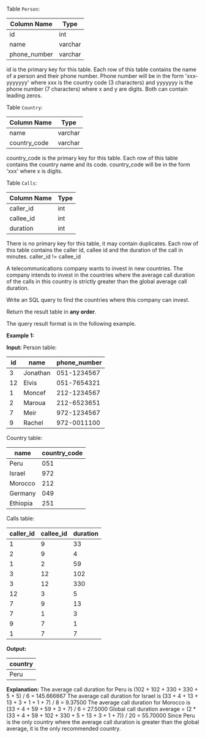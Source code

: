 ﻿
Table  `Person`:


| Column Name    | Type    |
|-|-|
| id             | int     |
| name           | varchar |
| phone_number   | varchar |

id is the primary key for this table.
Each row of this table contains the name of a person and their phone number.
Phone number will be in the form 'xxx-yyyyyyy' where xxx is the country code (3 characters) and yyyyyyy is the phone number (7 characters) where x and y are digits. Both can contain leading zeros.

Table  `Country`:


| Column Name    | Type    |
|-|-|
| name           | varchar |
| country_code   | varchar |

country_code is the primary key for this table.
Each row of this table contains the country name and its code. country_code will be in the form 'xxx' where x is digits.

Table  `Calls`:


| Column Name | Type |
|-|-|
| caller_id   | int  |
| callee_id   | int  |
| duration    | int  |

There is no primary key for this table, it may contain duplicates.
Each row of this table contains the caller id, callee id and the duration of the call in minutes. caller_id != callee_id

A telecommunications company wants to invest in new countries. The company intends to invest in the countries where the average call duration of the calls in this country is strictly greater than the global average call duration.

Write an SQL query to find the countries where this company can invest.

Return the result table in  **any order**.

The query result format is in the following example.

**Example 1:**

**Input:** 
Person table:

| id | name     | phone_number |
|-|-|-|
| 3  | Jonathan | 051-1234567  |
| 12 | Elvis    | 051-7654321  |
| 1  | Moncef   | 212-1234567  |
| 2  | Maroua   | 212-6523651  |
| 7  | Meir     | 972-1234567  |
| 9  | Rachel   | 972-0011100  |

Country table:

| name     | country_code |
|-|-|
| Peru     | 051          |
| Israel   | 972          |
| Morocco  | 212          |
| Germany  | 049          |
| Ethiopia | 251          |

Calls table:

| caller_id | callee_id | duration |
|-|-|-|
| 1         | 9         | 33       |
| 2         | 9         | 4        |
| 1         | 2         | 59       |
| 3         | 12        | 102      |
| 3         | 12        | 330      |
| 12        | 3         | 5        |
| 7         | 9         | 13       |
| 7         | 1         | 3        |
| 9         | 7         | 1        |
| 1         | 7         | 7        |

**Output:** 

| country  |
|-|
| Peru     |

**Explanation:** 
The average call duration for Peru is (102 + 102 + 330 + 330 + 5 + 5) / 6 = 145.666667
The average call duration for Israel is (33 + 4 + 13 + 13 + 3 + 1 + 1 + 7) / 8 = 9.37500
The average call duration for Morocco is (33 + 4 + 59 + 59 + 3 + 7) / 6 = 27.5000 
Global call duration average = (2 * (33 + 4 + 59 + 102 + 330 + 5 + 13 + 3 + 1 + 7)) / 20 = 55.70000
Since Peru is the only country where the average call duration is greater than the global average, it is the only recommended country.
